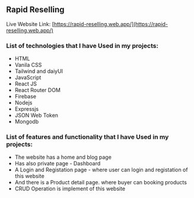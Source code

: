 
## Rapid Reselling

Live Website Link: [https://rapid-reselling.web.app/](https://rapid-reselling.web.app/)


### List of technologies that I have Used in my projects: 

* HTML
* Vanila CSS
* Tailwind and daiyUI
* JavaScript
* React JS
* React Router DOM
* Firebase
* Nodejs
* Expressjs
* JSON Web Token
* Mongodb


### List of features and functionality that I have Used in my projects: 

* The website has a home and blog page
* Has also private page - Dashboard
* A Login and Registation page - where user can login and registation of this website
* And there is a Product detail page. where buyer can booking products 
* CRUD Operation is implement of this website